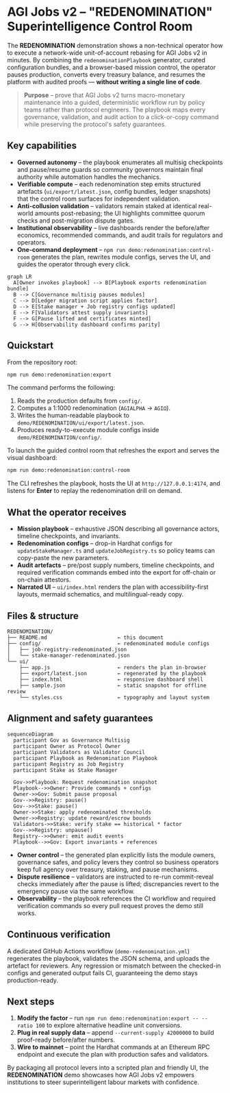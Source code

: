 # AGI Jobs v2 – "REDENOMINATION" Superintelligence Control Room

The **REDENOMINATION** demonstration shows a non-technical operator how to execute a
network-wide unit-of-account rebasing for AGI Jobs v2 in minutes. By combining the
`redenominationPlaybook` generator, curated configuration bundles, and a browser-based
mission control, the operator pauses production, converts every treasury balance,
and resumes the platform with audited proofs — **without writing a single line of
code**.

> **Purpose** – prove that AGI Jobs v2 turns macro-monetary maintenance into a
> guided, deterministic workflow run by policy teams rather than protocol
> engineers. The playbook maps every governance, validation, and audit action to a
> click-or-copy command while preserving the protocol's safety guarantees.

## Key capabilities

- **Governed autonomy** – the playbook enumerates all multisig checkpoints and
  pause/resume guards so community governors maintain final authority while
  automation handles the mechanics.
- **Verifiable compute** – each redenomination step emits structured artefacts
  (`ui/export/latest.json`, config bundles, ledger snapshots) that the control room
  surfaces for independent validation.
- **Anti-collusion validation** – validators remain staked at identical real-world
  amounts post-rebasing; the UI highlights committee quorum checks and
  post-migration dispute gates.
- **Institutional observability** – live dashboards render the before/after
  economics, recommended commands, and audit trails for regulators and operators.
- **One-command deployment** – `npm run demo:redenomination:control-room` generates
  the plan, rewrites module configs, serves the UI, and guides the operator through
  every click.

```mermaid
graph LR
  A[Owner invokes playbook] --> B[Playbook exports redenomination bundle]
  B --> C[Governance multisig pauses modules]
  C --> D[Ledger migration script applies factor]
  D --> E[Stake manager + Job registry configs updated]
  E --> F[Validators attest supply invariants]
  F --> G[Pause lifted and certificates minted]
  G --> H[Observability dashboard confirms parity]
```

## Quickstart

From the repository root:

```bash
npm run demo:redenomination:export
```

The command performs the following:

1. Reads the production defaults from `config/`.
2. Computes a 1:1000 redenomination (`AGIALPHA` → `AGIΩ`).
3. Writes the human-readable playbook to
   `demo/REDENOMINATION/ui/export/latest.json`.
4. Produces ready-to-execute module configs inside `demo/REDENOMINATION/config/`.

To launch the guided control room that refreshes the export and serves the
visual dashboard:

```bash
npm run demo:redenomination:control-room
```

The CLI refreshes the playbook, hosts the UI at `http://127.0.0.1:4174`, and
listens for **Enter** to replay the redenomination drill on demand.

## What the operator receives

- **Mission playbook** – exhaustive JSON describing all governance actors,
  timeline checkpoints, and invariants.
- **Redenomination configs** – drop-in Hardhat configs for
  `updateStakeManager.ts` and `updateJobRegistry.ts` so policy teams can copy-paste
  the new parameters.
- **Audit artefacts** – pre/post supply numbers, timeline checkpoints, and required
  verification commands embed into the export for off-chain or on-chain attestors.
- **Narrated UI** – `ui/index.html` renders the plan with accessibility-first
  layouts, mermaid schematics, and multilingual-ready copy.

## Files & structure

```
REDENOMINATION/
├── README.md                       ← this document
├── config/                         ← redenominated module configs
│   ├── job-registry-redenominated.json
│   └── stake-manager-redenominated.json
└── ui/
    ├── app.js                      ← renders the plan in-browser
    ├── export/latest.json          ← regenerated by the playbook
    ├── index.html                  ← responsive dashboard shell
    ├── sample.json                 ← static snapshot for offline review
    └── styles.css                  ← typography and layout system
```

## Alignment and safety guarantees

```mermaid
sequenceDiagram
  participant Gov as Governance Multisig
  participant Owner as Protocol Owner
  participant Validators as Validator Council
  participant Playbook as Redenomination Playbook
  participant Registry as Job Registry
  participant Stake as Stake Manager

  Gov->>Playbook: Request redenomination snapshot
  Playbook-->>Owner: Provide commands + configs
  Owner->>Gov: Submit pause proposal
  Gov-->>Registry: pause()
  Gov-->>Stake: pause()
  Owner->>Stake: apply redenominated thresholds
  Owner->>Registry: update reward/escrow bounds
  Validators->>Stake: verify stake == historical * factor
  Gov-->>Registry: unpause()
  Registry-->>Owner: emit audit events
  Playbook-->>Gov: Export invariants + references
```

- **Owner control** – the generated plan explicitly lists the module owners,
  governance safes, and policy levers they control so business operators keep
  full agency over treasury, staking, and pause mechanisms.
- **Dispute resilience** – validators are instructed to re-run commit-reveal
  checks immediately after the pause is lifted; discrepancies revert to the
  emergency pause via the same workflow.
- **Observability** – the playbook references the CI workflow and required
  verification commands so every pull request proves the demo still works.

## Continuous verification

A dedicated GitHub Actions workflow (`demo-redenomination.yml`) regenerates the
playbook, validates the JSON schema, and uploads the artefact for reviewers. Any
regression or mismatch between the checked-in configs and generated output fails
CI, guaranteeing the demo stays production-ready.

## Next steps

1. **Modify the factor** – run `npm run demo:redenomination:export -- --ratio 100`
   to explore alternative headline unit conversions.
2. **Plug in real supply data** – append `--current-supply 42000000` to build
   proof-ready before/after numbers.
3. **Wire to mainnet** – point the Hardhat commands at an Ethereum RPC endpoint
   and execute the plan with production safes and validators.

By packaging all protocol levers into a scripted plan and friendly UI, the
**REDENOMINATION** demo showcases how AGI Jobs v2 empowers institutions to steer
superintelligent labour markets with confidence.
